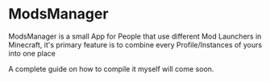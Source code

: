 # ModsManager
ModsManager is a small App for People that use different Mod Launchers in Minecraft, it's primary feature is to combine every Profile/Instances of yours into one place

A complete guide on how to compile it myself will come soon.
